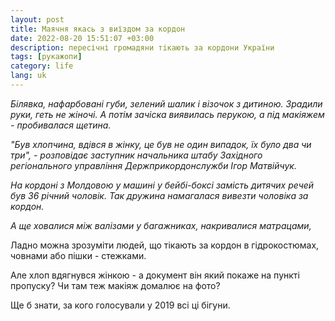 ```yaml
---
layout: post
title: Маячня якась з виїздом за кордон
date: 2022-08-20 15:51:07 +03:00
description: пересічні громадяни тікають за кордони України
tags: [рукажопи]
category: life
lang: uk
---
```


_Білявка, нафарбовані губи, зелений шалик і візочок з дитиною. Зрадили руки, геть не жіночі. А потім зачіска виявилась перукою, а під макіяжем - пробивалася щетина._

_"Був хлопчина, вдівся в жінку, це був не один випадок, їх було два чи три", - розповідає заступник начальника штабу Західного регіонального управління Держприкордонслужби Ігор Матвійчук._

_На кордоні з Молдовою у машині у бейбі-боксі замість дитячих речей був 36 річний чоловік. Так дружина намагалася вивезти чоловіка за кордон._

_А ще ховалися між валізами у багажниках, накривалися матрацами,_

Ладно можна зрозуміти людей, що тікають за кордон в гідрокостюмах, човнами або пішки - стежками.

Але хлоп вдягнувся жінкою - а документ він який покаже на пункті пропуску?
Чи там теж макіяж домалює на фото?

Ще б знати, за кого голосували у 2019 всі ці бігуни.